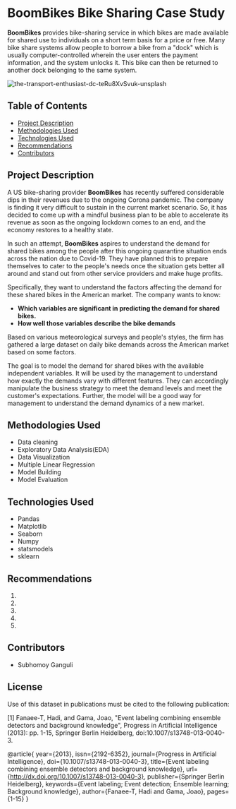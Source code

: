 # BoomBikes Bike Sharing Case Study

**BoomBikes** provides bike-sharing service in which bikes are made available for shared use to individuals on a short term basis for a price or free. Many bike share systems allow people to borrow a bike from a "dock" which is usually computer-controlled wherein the user enters the payment information, and the system unlocks it. This bike can then be returned to another dock belonging to the same system.

![the-transport-enthusiast-dc-teRu8XvSvuk-unsplash](https://github.com/subhomoyganguli/BoomBikes_Bike_Sharing_Case_Study/assets/67957101/6b58ff8a-7485-493b-ba5d-c23de9c5b53a)

## Table of Contents
* [Project Description](#project-description)
* [Methodologies Used](#methodologies-used)
* [Technologies Used](#technologies-used)
* [Recommendations](#recommendations)
* [Contributors](#Contributors)

## Project Description
A US bike-sharing provider **BoomBikes** has recently suffered considerable dips in their revenues due to the ongoing Corona pandemic. The company is finding it very difficult to sustain in the current market scenario. So, it has decided to come up with a mindful business plan to be able to accelerate its revenue as soon as the ongoing lockdown comes to an end, and the economy restores to a healthy state. 

In such an attempt, **BoomBikes** aspires to understand the demand for shared bikes among the people after this ongoing quarantine situation ends across the nation due to Covid-19. They have planned this to prepare themselves to cater to the people's needs once the situation gets better all around and stand out from other service providers and make huge profits.

Specifically, they want to understand the factors affecting the demand for these shared bikes in the American market. The company wants to know:

  * **Which variables are significant in predicting the demand for shared bikes.**
  * **How well those variables describe the bike demands**

Based on various meteorological surveys and people's styles, the firm has gathered a large dataset on daily bike demands across the American market based on some factors. 

The goal is to model the demand for shared bikes with the available independent variables. It will be used by the management to understand how exactly the demands vary with different features. They can accordingly manipulate the business strategy to meet the demand levels and meet the customer's expectations. Further, the model will be a good way for management to understand the demand dynamics of a new market. 

## Methodologies Used
* Data cleaning
* Exploratory Data Analysis(EDA)
* Data Visualization 
* Multiple Linear Regression
* Model Building
* Model Evaluation

## Technologies Used
- Pandas
- Matplotlib
- Seaborn
- Numpy
- statsmodels
- sklearn

## Recommendations

1) 
2) 
3) 
4) 
5) 

## Contributors
* Subhomoy Ganguli

## License
Use of this dataset in publications must be cited to the following publication:

[1] Fanaee-T, Hadi, and Gama, Joao, "Event labeling combining ensemble detectors and background knowledge", Progress in Artificial Intelligence (2013): pp. 1-15, Springer Berlin Heidelberg, doi:10.1007/s13748-013-0040-3.

@article{
	year={2013},
	issn={2192-6352},
	journal={Progress in Artificial Intelligence},
	doi={10.1007/s13748-013-0040-3},
	title={Event labeling combining ensemble detectors and background knowledge},
	url={http://dx.doi.org/10.1007/s13748-013-0040-3},
	publisher={Springer Berlin Heidelberg},
	keywords={Event labeling; Event detection; Ensemble learning; Background knowledge},
	author={Fanaee-T, Hadi and Gama, Joao},
	pages={1-15}
}